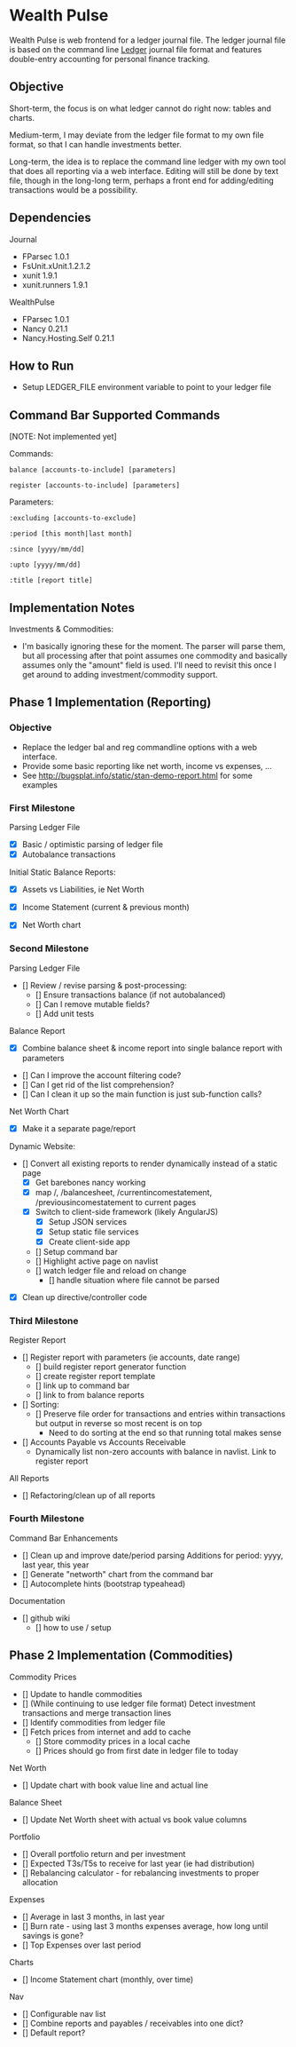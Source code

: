 Wealth Pulse
============

Wealth Pulse is web frontend for a ledger journal file. The ledger journal file is
based on the command line [Ledger][1] journal file format and features double-entry 
accounting for personal finance tracking.


Objective
---------

Short-term, the focus is on what ledger cannot do right now: tables and charts.

Medium-term, I may deviate from the ledger file format to my own file format,
so that I can handle investments better.

Long-term, the idea is to replace the command line ledger with my own tool that
does all reporting via a web interface. Editing will still be done by text file,
though in the long-long term, perhaps a front end for adding/editing 
transactions would be a possibility.


Dependencies
------------

Journal
*	FParsec 1.0.1
*	FsUnit.xUnit.1.2.1.2
*	xunit 1.9.1
*	xunit.runners 1.9.1

WealthPulse
*	FParsec 1.0.1
*	Nancy 0.21.1
*	Nancy.Hosting.Self 0.21.1



How to Run
----------

*	Setup LEDGER_FILE environment variable to point to your ledger file



Command Bar Supported Commands
------------------------------
[NOTE: Not implemented yet]

Commands:

	balance [accounts-to-include] [parameters]

	register [accounts-to-include] [parameters]

Parameters:

	:excluding [accounts-to-exclude]

	:period [this month|last month]

	:since [yyyy/mm/dd]

	:upto [yyyy/mm/dd]

	:title [report title]




Implementation Notes
--------------------

Investments & Commodities:
*	I'm basically ignoring these for the moment. The parser will parse them,
but all processing after that point assumes one commodity and basically assumes
only the "amount" field is used. I'll need to revisit this once I get around
to adding investment/commodity support.



Phase 1 Implementation (Reporting)
----------------------

### Objective

*	Replace the ledger bal and reg commandline options with a web interface.
*	Provide some basic reporting like net worth, income vs expenses, ...
*	See http://bugsplat.info/static/stan-demo-report.html for some examples


### First Milestone

Parsing Ledger File
- [x] Basic / optimistic parsing of ledger file
- [x] Autobalance transactions

Initial Static Balance Reports:
- [x] Assets vs Liabilities, ie Net Worth
- [x] Income Statement (current & previous month)
- [x] Net Worth chart


### Second Milestone

Parsing Ledger File
- [] Review / revise parsing & post-processing:
	- [] Ensure transactions balance (if not autobalanced)
	- [] Can I remove mutable fields?
	- [] Add unit tests

Balance Report
- [x] Combine balance sheet & income report into single balance report with parameters
- [] Can I improve the account filtering code?
- [] Can I get rid of the list comprehension?
- [] Can I clean it up so the main function is just sub-function calls?

Net Worth Chart
- [x] Make it a separate page/report

Dynamic Website:
- [] Convert all existing reports to render dynamically instead of a static page
	- [x] Get barebones nancy working
	- [x] map /, /balancesheet, /currentincomestatement, /previousincomestatement to current pages
	- [x] Switch to client-side framework (likely AngularJS)
		- [x] Setup JSON services
		- [x] Setup static file services
		- [x] Create client-side app
	- [] Setup command bar
	- [] Highlight active page on navlist
	- [] watch ledger file and reload on change
		- [] handle situation where file cannot be parsed
- [x] Clean up directive/controller code



### Third Milestone

Register Report
- [] Register report with parameters (ie accounts, date range)
	- [] build register report generator function
	- [] create register report template
	- [] link up to command bar
	- [] link to from balance reports
- [] Sorting:
	- [] Preserve file order for transactions and entries within transactions but output in reverse so most recent is on top
		- Need to do sorting at the end so that running total makes sense
- [] Accounts Payable vs Accounts Receivable
	- Dynamically list non-zero accounts with balance in navlist. Link to register report

All Reports
- [] Refactoring/clean up of all reports


### Fourth Milestone

Command Bar Enhancements
- [] Clean up and improve date/period parsing
	Additions for period: yyyy, last year, this year
- [] Generate "networth" chart from the command bar
- [] Autocomplete hints (bootstrap typeahead)

Documentation
- [] github wiki
	- [] how to use / setup


Phase 2 Implementation (Commodities)
----------------------

Commodity Prices
- [] Update to handle commodities
- [] (While continuing to use ledger file format) Detect investment transactions and merge transaction lines
- [] Identify commodities from ledger file
- [] Fetch prices from internet and add to cache
	- [] Store commodity prices in a local cache
	- [] Prices should go from first date in ledger file to today

Net Worth
- [] Update chart with book value line and actual line

Balance Sheet
- [] Update Net Worth sheet with actual vs book value columns

Portfolio
- [] Overall portfolio return and per investment
- [] Expected T3s/T5s to receive for last year (ie had distribution)
- [] Rebalancing calculator - for rebalancing investments to proper allocation

Expenses
- [] Average in last 3 months, in last year
- [] Burn rate - using last 3 months expenses average, how long until savings is gone?
- [] Top Expenses over last period

Charts
- [] Income Statement chart (monthly, over time)

Nav
- [] Configurable nav list
- [] Combine reports and payables / receivables into one dict?
- [] Default report?


[1]: http://www.ledger-cli.org/			"Ledger command-line accounting system"